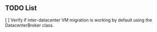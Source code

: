 TODO List
---------

[ ] Verify if inter-datacenter VM migration is working by default using the DatacenterBroker class.

